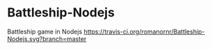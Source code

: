 # Battleship-Nodejs
Battleship game in Nodejs
https://travis-ci.org/romanornr/Battleship-Nodejs.svg?branch=master
